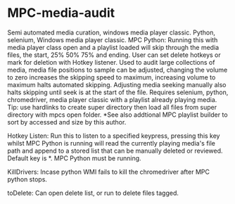 # MPC-media-audit
Semi automated media curation, windows media player classic. Python, selenium, Windows media player classic.
MPC Python:
Running this with media player class open and a playlist loaded will skip through the media files, the start, 25% 50% 75% and ending. User can set delete hotkeys or mark for deletion with Hotkey listener. Used to audit large collections of media, media file positions to sample can be adjusted, changing the volume to zero increases the skipping speed to maximum, increasing volume to maximum halts automated skipping. Adjusting media seeking manually also halts skipping until seek is at the start of the file. Requires selenium, python, chromedriver, media player classic with a playlist already playing media. Tip: use hardlinks to create super directory then load all files from super directory with mpcs open folder. *See also addtional MPC playlist builder to sort by accessed and size by this author. 

Hotkey Listen:
Run this to listen to a specified keypress, pressing this key whilst MPC Python is running will read the currently playing media's file path and append to a stored list that can be manually deleted or reviewed. Default key is *. MPC Python must be running. 

KillDrivers:
Incase python WMI fails to kill the chromedriver after MPC python stops. 

toDelete:
Can open delete list, or run to delete files tagged. 
